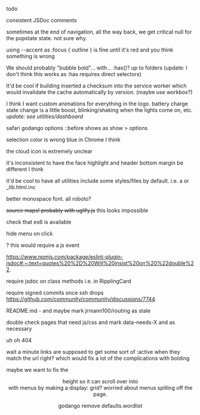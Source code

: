 todo

consistent JSDoc comments

sometimes at the end of navigation, all the way back, we get critical null for the popstate state. not sure why.

using --accent as :focus { outline } is fine until it's red and you think something is wrong

We should probably "bubble bold"... with... :has()? up to folders (update: I don't think this works as :has requires direct selectors)

It'd be cool if building inserted a checksum into the service worker which would invalidate the cache automatically by version. (maybe use workbox?)

I think I want custom animations for everything in the logo. battery charge state change is a little boost, blinking/shaking when the lights come on, etc. _update: see utilities/dashboard_

safari godango options ::before shows as show > options

selection color is wrong blue in Chrome I think

the cloud icon is extremely unclear

it's inconsistent to have the face highlight and header bottom margin be different I think

it'd be cool to have all utilities include some styles/files by default. i.e. a <!--{{!include}}--> or \_lib.html.inc

better monospace font. all roboto?

~~source maps! probably with uglify.js~~ this looks impossible

check that es6 is available

hide menu on click <main>? this would require a js event

https://www.npmjs.com/package/eslint-plugin-jsdoc#:~:text=quotes%20%2D%20Will%20insist%20on%20%22double%22.

require jsdoc on class methods i.e. in RipplingCard

require signed commits once ssh drops https://github.com/community/community/discussions/7744

README.md - and maybe mark jrmann100/routing as stale

double check pages that need js/css and mark data-needs-X and <noscript> as necessary

uh oh 404

wait a minute links are supposed to get some sort of :active when they match the url right? which would fix a lot of the complications with bolding

maybe we want to fix the <header> height so it can scroll over into <main> with menus by making <body> a display: grid? worried about <detail> menus spilling off the page.

godango remove defaults.wordlist
